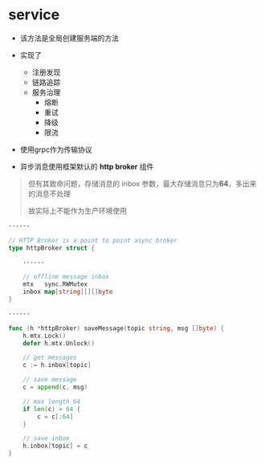 # service

- 该方法是全局创建服务端的方法

- 实现了
    - 注册发现
    - 链路追踪
    - 服务治理
        - 熔断
        - 重试
        - 降级
        - 限流

- 使用grpc作为传输协议

- 异步消息使用框架默认的 **http broker** 组件

> 但有其致命问题，存储消息的 inbox 参数，最大存储消息只为**64**，多出来的消息不处理
>
> 故实际上不能作为生产环境使用
```go
······

// HTTP Broker is a point to point async broker
type httpBroker struct {

	······

	// offline message inbox
	mtx   sync.RWMutex
	inbox map[string][][]byte
}

······

func (h *httpBroker) saveMessage(topic string, msg []byte) {
	h.mtx.Lock()
	defer h.mtx.Unlock()

	// get messages
	c := h.inbox[topic]

	// save message
	c = append(c, msg)

	// max length 64
	if len(c) > 64 {
		c = c[:64]
	}

	// save inbox
	h.inbox[topic] = c
}
```
